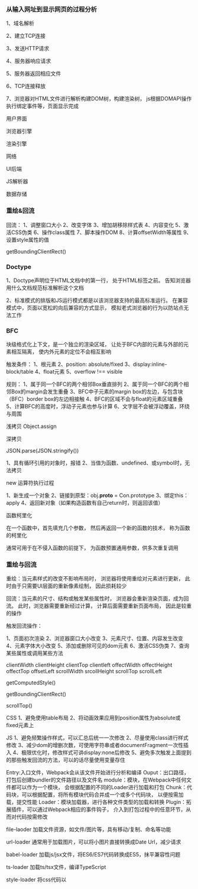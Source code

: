 ### 从输入网址到显示网页的过程分析

1、域名解析

2、建立TCP连接

3、发送HTTP请求

4、服务器响应请求

5、服务器返回相应文件

6、TCP连接释放

7、浏览器对HTML文件进行解析构建DOM树，构建渲染树，
   js根据DOMAPI操作执行绑定事件等，页面显示完成


   


用户界面

浏览器引擎

渲染引擎

网络

UI后端


JS解析器

数据存储


### 重绘&回流 


回流：
1、调整窗口大小
2、改变字体
3、增加胡移除样式表
4、内容变化
5、激活CSS伪类
6、操作class属性
7、脚本操作DOM
8、计算offsetWidth等属性
9、设置style属性的值




getBoundingClientRect()


### Doctype

1、Doctype声明位于HTML文档中的第一行，
处于HTML标签之前。
告知浏览器用什么文档规范标准解析这个文档

2、标准模式的排版和JS运行模式都是以该浏览器支持的最高标准运行。
在兼容模式中，页面以宽松的向后兼容的方式显示，
模拟老式浏览器的行为以防站点无法工作




### BFC
块级格式化上下文，是一个独立的渲染区域，
让处于BFC内部的元素与外部的元素相互隔离，
使内外元素的定位不会相互影响

触发条件：
1、根元素
2、position: absolute/fixed
3、display:inline-block/table
4、float元素
5、overflow !== visible


规则：
1、属于同一个BFC的两个相邻Box垂直排列
2、属于同一个BFC的两个相邻Box的margin会发生重叠
3、BFC中子元素的margin box的左边，与包含块（BFC）border box的左边相接触
4、BFC的区域不会与float的元素区域重叠
5、计算BFC的高度时，浮动子元素也参与计算
6、文字层不会被浮动覆盖，环绕与周围




浅拷贝
Object.assign

深拷贝

JSON.parse(JSON.stringify())

1、具有循环引用的对象时，报错
2、当值为函数、undefined、或symbol时，无法拷贝



new 运算符执行过程

1、新生成一个对象
2、链接到原型：obj.__proto__ = Con.prototype
3、绑定this：apply
4、返回新对象（如果构造函数有自己return时，则返回该值）


函数柯里化

在一个函数中，首先填充几个参数，
然后再返回一个新的函数的技术，
称为函数的柯里化


通常可用于在不侵入函数的前提下，
为函数预置通用参数，供多次重复调用


### 重绘与回流

重绘：当元素样式的改变不影响布局时，
     浏览器将使用重绘对元素进行更新，
     此时由于只需要UI层面的重新像素绘制，
     因此损耗较少

回流：当元素的尺寸、结构或触发某些属性时，
     浏览器会重新渲染页面，成为回流。
     此时，浏览器需要重新经过计算，
     计算后面需要重新页面布局，
     因此是较重的操作



触发回流操作：

1、页面初次渲染
2、浏览器窗口大小改变
3、元素尺寸、位置、内容发生改变
4、元素字体大小改变
5、添加或删除可见的dom元素
6、激活CSS伪类
7、查询某些属性或调用某些方法

clientWidth
clientHeight
clientTop
clientleft
offectWidth
offectHeight
offectTop
offsetLeft
scrollWidth
srcollHeight
scrollTop
scrollLeft



getComputedStyle()

getBoundingClientRect()

scrollTop()


CSS
1、避免使用table布局
2、将动画效果应用到position属性为absolute或fixed元素上

JS
1、避免频繁操作样式，可以汇总后统一一次修改
2、尽量使用class进行样式修改
3、减少dom的增删次数，可使用字符串或者documentFragment一次性插入
4、极限优化时，修改样式可讲display:none后修改
5、避免多次触发上面提到的那些触发回流的方法，可以的话尽量使用变量存住


Entry:入口文件，Webpack会从该文件开始进行分析和编译
Ouput：出口路径，打包后创建bundler的文件路径以及文件名
module：模块，在Webpack中任何文件都可以作为一个模块，
         会根据配置的不同的Loader进行加载和打包
Chunk：代码块，可以根据配置，将所有模块代码合并成一个或多个代码块，
       以便按需加载，提交性能
Loader：模块加载器，进行各种文件类型的加载和转换
Plugin：拓展插件，可以通过Webpack相应的事件钩子，
        介入到打包过程中的任意环节，从而对代码按需修改



file-laoder
加载文件资源，如文件/图片等，具有移动/复制、命名等功能

url-loader
通常用于加载图片，可以将小图片直接转换成Date Url，减少请求

babel-loader
加载js/jsx文件，将ES6/ES7代码转换成ES5，抹平兼容性问题

ts-loader
加载ts/tsx文件，编译TypeScript

style-loader
将css代码以<style>标签的形式插入到html中

css-loader
分析@import和url()，引用css文件与对应的资源


postcss-loader
用于css的兼容兼容性处理，具有众多功能，例如添加前缀，单位转换等


less-laoder/sass-laoder
css预处理器，在css中新增了许多语法，提高了开发效率




Webpack事件流编程规范的核心是基础类Tapable，
是一种观察者模式的实现事件的订阅与广播：

```js
const {SyncHook}  = require('tapable');
const hook = new SyncHook(['arg'])

// 订阅
hook.tap('event',(arg)=>{
   console.log(arg)
})

hook.call('event-hook')


```

Webpack中两个最重要的类Compiler与Compilation便是继承于Tapable，
也拥有这样的事件流机制。


Compiler：可以简单理解为Webpack实例，
   它包含了当前Webpack中的所有配置信息，
   如options、loaders、plugins等信息，
   全局唯一，只在启动时完成初始化创建，

Compilation：可以成为编译实例。
    当监听到文件发生改变时，Webpack会创建一个新的Compilation对象，
    开始一次新的编译。
    它包含了当前的输入资源，输出资源，变化的文件等，
    同时通过它提供的API，可以监听每次编译过程中触发的事件钩子



函数式编程是一种编程范式，
可以理解为一种软件架构的思维模式。


常见编程方式：

1、命令式编程（过程化编程）
   更关心解决问题的步骤，一步步以语言的形式告诉计算机做什么
2、事件驱动编程
   事件订阅与触发，被广泛用于GUI的编程设计中
3、面向对象编程
   基于类、对象与方法的设计模式，拥有三个基础概念：封装、继承、多态
4、函数式编程
换成一种更高端的说法，面向数学编程


